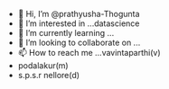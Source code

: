 - 👋 Hi, I’m @prathyusha-Thogunta
- 👀 I’m interested in ...datascience
- 🌱 I’m currently learning ...
- 💞️ I’m looking to collaborate on ...
- 📫 How to reach me ...vavintaparthi(v)
- podalakur(m)
- s.p.s.r nellore(d)

<!---
prathyusha-T/prathyusha-T is a ✨ special ✨ repository because its `README.md` (this file) appears on your GitHub profile.
You can click the Preview link to take a look at your changes.
--->
